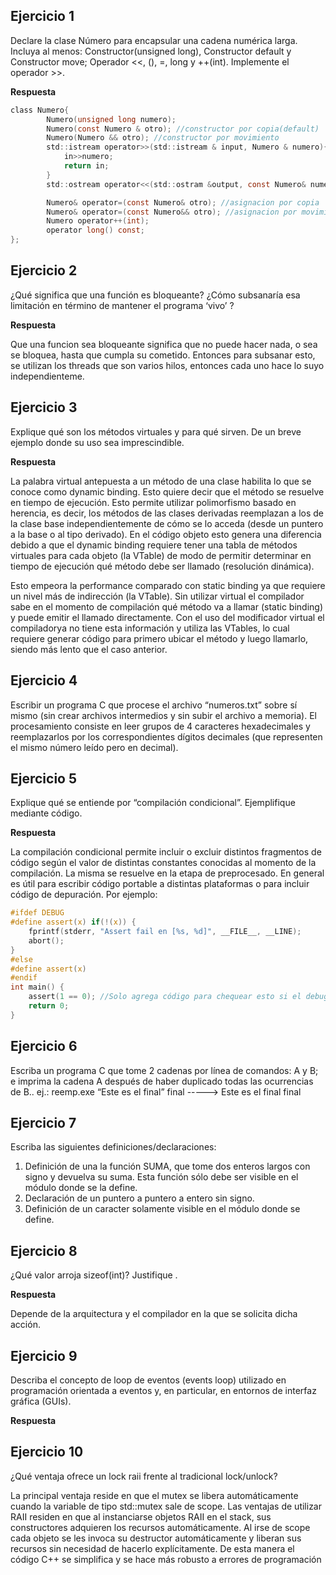 ## Ejercicio 1

Declare la clase Número para encapsular una cadena numérica larga. Incluya al menos:
Constructor(unsigned long), Constructor default y Constructor move; Operador <<, (), =, long y
++(int). Implemente el operador >>.

**Respuesta**

``` c
class Numero{
        Numero(unsigned long numero);
        Numero(const Numero & otro); //constructor por copia(default)
        Numero(Numero && otro); //constructor por movimiento
        std::istream operator>>(std::istream & input, Numero & numero){
            in>>numero;
            return in;
        }
        std::ostream operator<<(std::ostram &output, const Numero& numero);

        Numero& operator=(const Numero& otro); //asignacion por copia
        Numero& operator=(const Numero&& otro); //asignacion por movimiento
        Numero operator++(int);
        operator long() const;
};
```

## Ejercicio 2

¿Qué significa que una función es bloqueante? ¿Cómo subsanaría esa limitación en término de
mantener el programa ‘vivo’ ?

**Respuesta**

Que una funcion sea bloqueante significa que no puede hacer nada, o sea se bloquea, hasta que cumpla su cometido. Entonces para subsanar esto, se utilizan los threads que son varios hilos, entonces cada uno hace lo suyo independienteme.

## Ejercicio 3

Explique qué son los métodos virtuales y para qué sirven. De un breve ejemplo donde su
uso sea imprescindible.

**Respuesta**

La palabra virtual antepuesta a un método de una clase habilita lo que se conoce como dynamic binding. Esto
quiere decir que el método  se resuelve en tiempo de ejecución.
Esto permite utilizar polimorfismo basado en herencia, es decir, los métodos de las clases derivadas reemplazan a los de la clase base independientemente de cómo se lo acceda (desde un puntero a la base o al tipo derivado). En el código objeto esto genera una diferencia
debido a que el dynamic binding requiere tener una tabla de métodos virtuales para cada objeto (la VTable) de modo de permitir determinar en tiempo de ejecución qué método debe ser llamado (resolución dinámica).

Esto empeora la performance comparado con static binding ya que requiere un nivel más de indirección (la VTable). Sin utilizar virtual el compilador sabe en el momento de compilación qué método va a llamar (static binding) y puede emitir el llamado directamente. Con el uso del modificador virtual el compiladorya no tiene esta información y utiliza las VTables, lo cual requiere generar código para primero ubicar el
método y luego llamarlo, siendo más lento que el caso anterior.

## Ejercicio 4

Escribir un programa C que procese el archivo “numeros.txt” sobre sí mismo (sin crear
archivos intermedios y sin subir el archivo a memoria). El procesamiento consiste en leer
grupos de 4 caracteres hexadecimales y reemplazarlos por los correspondientes dígitos
decimales (que representen el mismo número leído pero en decimal).

## Ejercicio 5

Explique qué se entiende por “compilación condicional”. Ejemplifique mediante código.

**Respuesta**

La compilación condicional permite incluir o excluir distintos fragmentos de código según el valor de distintas
constantes conocidas al momento de la compilación. La misma se resuelve en la etapa de preprocesado. En
general es útil para escribir código portable a distintas plataformas o para incluir código de depuración.
Por ejemplo:
```C
#ifdef DEBUG
#define assert(x) if(!(x)) {
    fprintf(stderr, "Assert fail en [%s, %d]", __FILE__, __LINE);
    abort();
}
#else
#define assert(x)
#endif
int main() {
    assert(1 == 0); //Solo agrega código para chequear esto si el debug está definido.
    return 0;
}
```
## Ejercicio 6

Escriba un programa C que tome 2 cadenas por línea de comandos: A y B; e imprima la
cadena A después de haber duplicado todas las ocurrencias de B..
ej.: reemp.exe “Este es el final” final -----> Este es el final final

## Ejercicio 7

Escriba las siguientes definiciones/declaraciones:
1. Definición de una la función SUMA, que tome dos enteros largos con signo y devuelva
su suma. Esta función sólo debe ser visible en el módulo donde se la define.
2. Declaración de un puntero a puntero a entero sin signo.
3. Definición de un caracter solamente visible en el módulo donde se define.

## Ejercicio 8
¿Qué valor arroja sizeof(int)? Justifique .

**Respuesta**

Depende de la arquitectura y el compilador en la que se solicita dicha acción.

## Ejercicio 9
Describa el concepto de loop de eventos (events loop) utilizado en programación orientada
a eventos y, en particular, en entornos de interfaz gráfica (GUIs).

**Respuesta**

## Ejercicio 10
¿Qué ventaja ofrece un lock raii frente al tradicional lock/unlock?

La principal ventaja reside en que el mutex se libera automáticamente cuando la variable de tipo std::mutex
sale de scope.
Las ventajas de utilizar RAII residen en que al instanciarse objetos RAII en el stack, sus constructores
adquieren los recursos automáticamente. Al irse de scope cada objeto se les invoca su destructor automáticamente y liberan sus recursos sin necesidad de hacerlo explícitamente. De esta manera el código C++ se
simplifica y se hace más robusto a errores de programación
